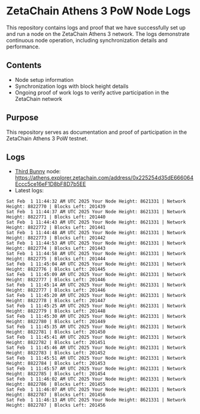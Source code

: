 # ZetaChain Athens 3 PoW Node Logs
This repository contains logs and proof that we have successfully set up and run a node on the ZetaChain Athens 3 network. The logs demonstrate continuous node operation, including synchronization details and performance.

## Contents
- Node setup information
- Synchronization logs with block height details
- Ongoing proof of work logs to verify active participation in the ZetaChain network

## Purpose
This repository serves as documentation and proof of participation in the ZetaChain Athens 3 PoW testnet.

## Logs

- [Third Bunny](https://thirdbunny.xyz/) node: https://athens.explorer.zetachain.com/address/0x225254d35dE666064Eccc5ce16eF1D8bF8D7b5EE
- Latest logs:
```
Sat Feb  1 11:44:32 AM UTC 2025 Your Node Height: 8621331 | Network Height: 8822770 | Blocks Left: 201439
Sat Feb  1 11:44:37 AM UTC 2025 Your Node Height: 8621331 | Network Height: 8822771 | Blocks Left: 201440
Sat Feb  1 11:44:43 AM UTC 2025 Your Node Height: 8621331 | Network Height: 8822772 | Blocks Left: 201441
Sat Feb  1 11:44:48 AM UTC 2025 Your Node Height: 8621331 | Network Height: 8822773 | Blocks Left: 201442
Sat Feb  1 11:44:53 AM UTC 2025 Your Node Height: 8621331 | Network Height: 8822774 | Blocks Left: 201443
Sat Feb  1 11:44:58 AM UTC 2025 Your Node Height: 8621331 | Network Height: 8822775 | Blocks Left: 201444
Sat Feb  1 11:45:04 AM UTC 2025 Your Node Height: 8621331 | Network Height: 8822776 | Blocks Left: 201445
Sat Feb  1 11:45:09 AM UTC 2025 Your Node Height: 8621331 | Network Height: 8822777 | Blocks Left: 201446
Sat Feb  1 11:45:14 AM UTC 2025 Your Node Height: 8621331 | Network Height: 8822777 | Blocks Left: 201446
Sat Feb  1 11:45:20 AM UTC 2025 Your Node Height: 8621331 | Network Height: 8822778 | Blocks Left: 201447
Sat Feb  1 11:45:25 AM UTC 2025 Your Node Height: 8621331 | Network Height: 8822779 | Blocks Left: 201448
Sat Feb  1 11:45:30 AM UTC 2025 Your Node Height: 8621331 | Network Height: 8822780 | Blocks Left: 201449
Sat Feb  1 11:45:35 AM UTC 2025 Your Node Height: 8621331 | Network Height: 8822781 | Blocks Left: 201450
Sat Feb  1 11:45:41 AM UTC 2025 Your Node Height: 8621331 | Network Height: 8822782 | Blocks Left: 201451
Sat Feb  1 11:45:46 AM UTC 2025 Your Node Height: 8621331 | Network Height: 8822783 | Blocks Left: 201452
Sat Feb  1 11:45:51 AM UTC 2025 Your Node Height: 8621331 | Network Height: 8822784 | Blocks Left: 201453
Sat Feb  1 11:45:57 AM UTC 2025 Your Node Height: 8621331 | Network Height: 8822785 | Blocks Left: 201454
Sat Feb  1 11:46:02 AM UTC 2025 Your Node Height: 8621331 | Network Height: 8822786 | Blocks Left: 201455
Sat Feb  1 11:46:07 AM UTC 2025 Your Node Height: 8621331 | Network Height: 8822787 | Blocks Left: 201456
Sat Feb  1 11:46:13 AM UTC 2025 Your Node Height: 8621331 | Network Height: 8822787 | Blocks Left: 201456
```
